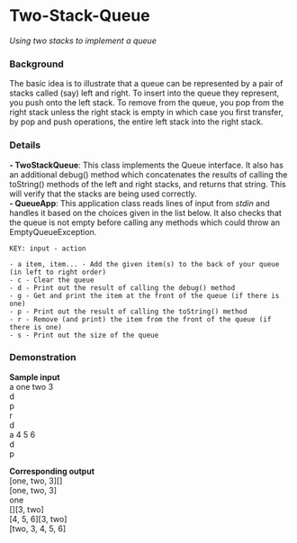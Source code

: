 # Two-Stack-Queue
_Using two stacks to implement a queue_

### Background
The basic idea is to illustrate that a queue can be represented by a pair of stacks called (say) left and right. To insert into the queue they represent, you push onto the left stack. To remove from the queue, you pop from the right stack unless the right stack is empty in which case you first transfer, by pop and push operations, the entire left stack into the right stack.

### Details
**- TwoStackQueue**: This class implements the Queue interface. It also has an additional debug() method which concatenates the results of calling the toString() methods of the left and right stacks, and returns that string. This will verify that the stacks are being used correctly.  
**- QueueApp**: This application class reads lines of input from _stdin_ and handles it based on the choices given in the list below. It also checks that the queue is not empty before calling any methods which could throw an EmptyQueueException.

    KEY: input - action
    
    - a item, item... - Add the given item(s) to the back of your queue (in left to right order)
    - c - Clear the queue
    - d - Print out the result of calling the debug() method
    - g - Get and print the item at the front of the queue (if there is one)
    - p - Print out the result of calling the toString() method
    - r - Remove (and print) the item from the front of the queue (if there is one)
    - s - Print out the size of the queue

### Demonstration
**Sample input**  
    a one two 3  
    d  
    p  
    r  
    d  
    a 4 5 6  
    d  
    p  
    
**Corresponding output**  
    [one, two, 3][]  
    [one, two, 3]  
    one  
    [][3, two]  
    [4, 5, 6][3, two]  
    [two, 3, 4, 5, 6]  
